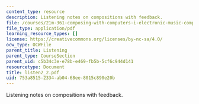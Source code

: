 ```yaml
---
content_type: resource
description: Listening notes on compositions with feedback.
file: /courses/21m-361-composing-with-computers-i-electronic-music-composition-spring-2008/753a85152334ab0468ee8015c890e20b_listen2_2.pdf
file_type: application/pdf
learning_resource_types: []
license: https://creativecommons.org/licenses/by-nc-sa/4.0/
ocw_type: OCWFile
parent_title: Listening
parent_type: CourseSection
parent_uid: c5b34c3e-e78b-e469-fb5b-5cf6c944d141
resourcetype: Document
title: listen2_2.pdf
uid: 753a8515-2334-ab04-68ee-8015c890e20b
---
```

Listening notes on compositions with feedback.